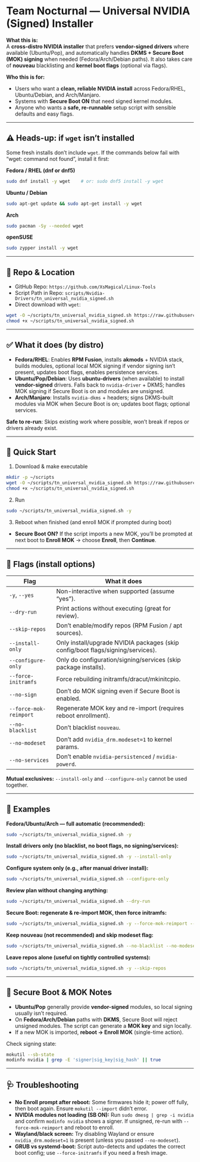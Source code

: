 # Team Nocturnal — Universal NVIDIA (Signed) Installer

**What this is:**  
A **cross-distro NVIDIA installer** that prefers **vendor-signed drivers** where available (Ubuntu/Pop), and automatically handles **DKMS + Secure Boot (MOK) signing** when needed (Fedora/Arch/Debian paths). It also takes care of **nouveau** blacklisting and **kernel boot flags** (optional via flags).

**Who this is for:**  
- Users who want a **clean, reliable NVIDIA install** across Fedora/RHEL, Ubuntu/Debian, and Arch/Manjaro.  
- Systems with **Secure Boot ON** that need signed kernel modules.  
- Anyone who wants a **safe, re-runnable** setup script with sensible defaults and easy flags.

---

## ⚠️ Heads-up: if `wget` isn’t installed

Some fresh installs don’t include `wget`. If the commands below fail with “wget: command not found”, install it first:

**Fedora / RHEL (dnf or dnf5)**
```bash
sudo dnf install -y wget    # or: sudo dnf5 install -y wget
```

**Ubuntu / Debian**
```bash
sudo apt-get update && sudo apt-get install -y wget
```

**Arch**
```bash
sudo pacman -Sy --needed wget
```

**openSUSE**
```bash
sudo zypper install -y wget
```

---

## 📁 Repo & Location

- GitHub Repo: `https://github.com/XsMagical/Linux-Tools`  
- Script Path in Repo: `scripts/Nvidia-Drivers/tn_universal_nvidia_signed.sh`  
- Direct download with `wget`:
```bash
wget -O ~/scripts/tn_universal_nvidia_signed.sh https://raw.githubusercontent.com/XsMagical/Linux-Tools/main/scripts/Nvidia-Drivers/tn_universal_nvidia_signed.sh
chmod +x ~/scripts/tn_universal_nvidia_signed.sh
```

---

## ✅ What it does (by distro)

- **Fedora/RHEL**: Enables **RPM Fusion**, installs **akmods** + NVIDIA stack, builds modules, optional local MOK signing if vendor signing isn’t present, updates boot flags, enables persistence services.  
- **Ubuntu/Pop/Debian**: Uses **ubuntu-drivers** (when available) to install **vendor-signed** drivers. Falls back to `nvidia-driver` + DKMS; handles MOK signing if Secure Boot is on and modules are unsigned.  
- **Arch/Manjaro**: Installs `nvidia-dkms` + headers; signs DKMS-built modules via MOK when Secure Boot is on; updates boot flags; optional services.

**Safe to re-run**: Skips existing work where possible, won’t break if repos or drivers already exist.

---

## 🚀 Quick Start

1) Download & make executable
```bash
mkdir -p ~/scripts
wget -O ~/scripts/tn_universal_nvidia_signed.sh https://raw.githubusercontent.com/XsMagical/Linux-Tools/main/scripts/Nvidia-Drivers/tn_universal_nvidia_signed.sh
chmod +x ~/scripts/tn_universal_nvidia_signed.sh
```

2) Run
```bash
sudo ~/scripts/tn_universal_nvidia_signed.sh -y
```

3) Reboot when finished (and enroll MOK if prompted during boot)

- **Secure Boot ON?** If the script imports a new MOK, you’ll be prompted at next boot to **Enroll MOK** → choose **Enroll**, then **Continue**.

---

## 🧰 Flags (install options)

| Flag | What it does |
|---|---|
| `-y`, `--yes` | Non-interactive when supported (assume “yes”). |
| `--dry-run` | Print actions without executing (great for review). |
| `--skip-repos` | Don’t enable/modify repos (RPM Fusion / apt sources). |
| `--install-only` | Only install/upgrade NVIDIA packages (skip config/boot flags/signing/services). |
| `--configure-only` | Only do configuration/signing/services (skip package installs). |
| `--force-initramfs` | Force rebuilding initramfs/dracut/mkinitcpio. |
| `--no-sign` | Don’t do MOK signing even if Secure Boot is enabled. |
| `--force-mok-reimport` | Regenerate MOK key and re-import (requires reboot enrollment). |
| `--no-blacklist` | Don’t blacklist `nouveau`. |
| `--no-modeset` | Don’t add `nvidia_drm.modeset=1` to kernel params. |
| `--no-services` | Don’t enable `nvidia-persistenced` / `nvidia-powerd`. |

**Mutual exclusives:** `--install-only` and `--configure-only` cannot be used together.

---

## 🧪 Examples

**Fedora/Ubuntu/Arch — full automatic (recommended):**
```bash
sudo ~/scripts/tn_universal_nvidia_signed.sh -y
```

**Install drivers only (no blacklist, no boot flags, no signing/services):**
```bash
sudo ~/scripts/tn_universal_nvidia_signed.sh -y --install-only
```

**Configure system only (e.g., after manual driver install):**
```bash
sudo ~/scripts/tn_universal_nvidia_signed.sh --configure-only
```

**Review plan without changing anything:**
```bash
sudo ~/scripts/tn_universal_nvidia_signed.sh --dry-run
```

**Secure Boot: regenerate & re-import MOK, then force initramfs:**
```bash
sudo ~/scripts/tn_universal_nvidia_signed.sh -y --force-mok-reimport --force-initramfs
```

**Keep nouveau (not recommended) and skip modeset flag:**
```bash
sudo ~/scripts/tn_universal_nvidia_signed.sh --no-blacklist --no-modeset
```

**Leave repos alone (useful on tightly controlled systems):**
```bash
sudo ~/scripts/tn_universal_nvidia_signed.sh -y --skip-repos
```

---

## 🔐 Secure Boot & MOK Notes

- **Ubuntu/Pop** generally provide **vendor-signed** modules, so local signing usually isn’t required.  
- On **Fedora/Arch/Debian** paths with **DKMS**, Secure Boot will reject unsigned modules. The script can generate a **MOK key** and sign locally.  
- If a new MOK is imported, **reboot → Enroll MOK** (single-time action).

Check signing state:
```bash
mokutil --sb-state
modinfo nvidia | grep -E 'signer|sig_key|sig_hash' || true
```

---

## 🩺 Troubleshooting

- **No Enroll prompt after reboot:** Some firmwares hide it; power off fully, then boot again. Ensure `mokutil --import` didn’t error.  
- **NVIDIA modules not loading (SB ON):** Run `sudo dmesg | grep -i nvidia` and confirm `modinfo nvidia` shows a signer. If unsigned, re-run with `--force-mok-reimport` and reboot to enroll.  
- **Wayland/black screen:** Try disabling Wayland or ensure `nvidia_drm.modeset=1` is present (unless you passed `--no-modeset`).  
- **GRUB vs systemd-boot:** Script auto-detects and updates the correct boot config; use `--force-initramfs` if you need a fresh image.

